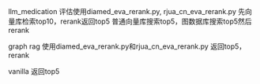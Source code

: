llm_medication
评估使用diamed_eva_rerank.py, rjua_cn_eva_rerank.py
先向量库检索top10，rerank返回top5
普通向量库搜索top5，图数据库搜索top5然后rerank

graph rag
使用diamed_eva_rerank.py和rjua_cn_eva_rerank.py 返回top5，rerank


vanilla 返回top5
